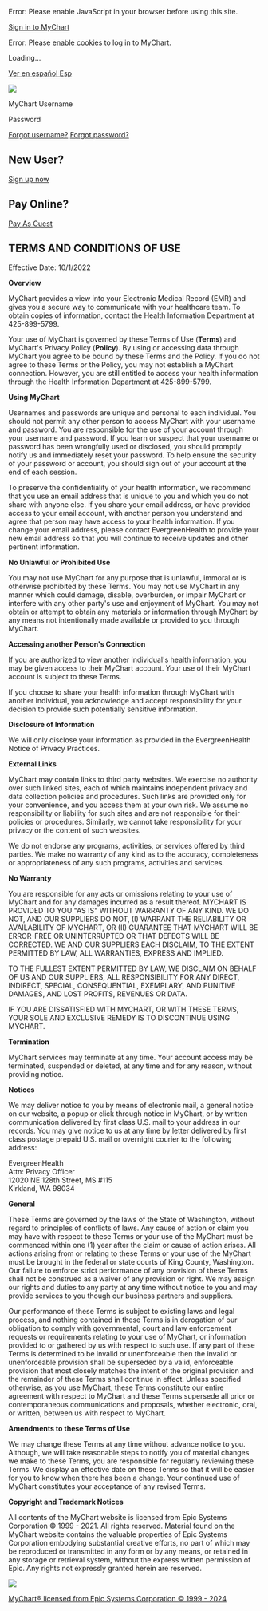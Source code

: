 Error: Please enable JavaScript in your browser before using this site.

[](https://mychart.et1270.epichosted.com/MyChart/)

[Sign in to MyChart](#)

Error: Please [enable cookies](https://mychart.et1270.epichosted.com/MyChart/Help/Cookies) to log in to MyChart.

Loading...

[Ver en español Esp](#)

![](/MyChart/en-US/images/warning.png)

MyChart Username 

Password 

[Forgot username?](https://mychart.et1270.epichosted.com/MyChart/recoverlogin.asp) [Forgot password?](https://mychart.et1270.epichosted.com/MyChart/passwordreset.asp)

New User?
---------

[Sign up now](https://mychart.et1270.epichosted.com/MyChart/accesscheck.asp)

Pay Online?
-----------

[Pay As Guest](https://mychart.et1270.epichosted.com/MyChart/Billing/GuestPay/PayasGuest)

TERMS AND CONDITIONS OF USE
---------------------------

Effective Date: 10/1/2022

**Overview**

MyChart provides a view into your Electronic Medical Record (EMR) and gives you a secure way to communicate with your healthcare team. To obtain copies of information, contact the Health Information Department at 425-899-5799.

Your use of MyChart is governed by these Terms of Use (**Terms**) and MyChart's Privacy Policy (**Policy**). By using or accessing data through MyChart you agree to be bound by these Terms and the Policy. If you do not agree to these Terms or the Policy, you may not establish a MyChart connection. However, you are still entitled to access your health information through the Health Information Department at 425-899-5799.

**Using MyChart**

Usernames and passwords are unique and personal to each individual. You should not permit any other person to access MyChart with your username and password. You are responsible for the use of your account through your username and password. If you learn or suspect that your username or password has been wrongfully used or disclosed, you should promptly notify us and immediately reset your password. To help ensure the security of your password or account, you should sign out of your account at the end of each session.

To preserve the confidentiality of your health information, we recommend that you use an email address that is unique to you and which you do not share with anyone else. If you share your email address, or have provided access to your email account, with another person you understand and agree that person may have access to your health information. If you change your email address, please contact EvergreenHealth to provide your new email address so that you will continue to receive updates and other pertinent information.

**No Unlawful or Prohibited Use**

You may not use MyChart for any purpose that is unlawful, immoral or is otherwise prohibited by these Terms. You may not use MyChart in any manner which could damage, disable, overburden, or impair MyChart or interfere with any other party's use and enjoyment of MyChart. You may not obtain or attempt to obtain any materials or information through MyChart by any means not intentionally made available or provided to you through MyChart.

**Accessing another Person's Connection**

If you are authorized to view another individual's health information, you may be given access to their MyChart account. Your use of their MyChart account is subject to these Terms.

If you choose to share your health information through MyChart with another individual, you acknowledge and accept responsibility for your decision to provide such potentially sensitive information.

**Disclosure of Information**

We will only disclose your information as provided in the EvergreenHealth Notice of Privacy Practices.

**External Links**

MyChart may contain links to third party websites. We exercise no authority over such linked sites, each of which maintains independent privacy and data collection policies and procedures. Such links are provided only for your convenience, and you access them at your own risk. We assume no responsibility or liability for such sites and are not responsible for their policies or procedures. Similarly, we cannot take responsibility for your privacy or the content of such websites.

We do not endorse any programs, activities, or services offered by third parties. We make no warranty of any kind as to the accuracy, completeness or appropriateness of any such programs, activities and services.

**No Warranty**

You are responsible for any acts or omissions relating to your use of MyChart and for any damages incurred as a result thereof. MYCHART IS PROVIDED TO YOU "AS IS" WITHOUT WARRANTY OF ANY KIND. WE DO NOT, AND OUR SUPPLIERS DO NOT, (I) WARRANT THE RELIABILITY OR AVAILABILITY OF MYCHART, OR (II) GUARANTEE THAT MYCHART WILL BE ERROR-FREE OR UNINTERRUPTED OR THAT DEFECTS WILL BE CORRECTED. WE AND OUR SUPPLIERS EACH DISCLAIM, TO THE EXTENT PERMITTED BY LAW, ALL WARRANTIES, EXPRESS AND IMPLIED.

TO THE FULLEST EXTENT PERMITTED BY LAW, WE DISCLAIM ON BEHALF OF US AND OUR SUPPLIERS, ALL RESPONSIBILITY FOR ANY DIRECT, INDIRECT, SPECIAL, CONSEQUENTIAL, EXEMPLARY, AND PUNITIVE DAMAGES, AND LOST PROFITS, REVENUES OR DATA.

IF YOU ARE DISSATISFIED WITH MYCHART, OR WITH THESE TERMS, YOUR SOLE AND EXCLUSIVE REMEDY IS TO DISCONTINUE USING MYCHART.

**Termination**

MyChart services may terminate at any time. Your account access may be terminated, suspended or deleted, at any time and for any reason, without providing notice.

**Notices**

We may deliver notice to you by means of electronic mail, a general notice on our website, a popup or click through notice in MyChart, or by written communication delivered by first class U.S. mail to your address in our records. You may give notice to us at any time by letter delivered by first class postage prepaid U.S. mail or overnight courier to the following address:

EvergreenHealth  
Attn: Privacy Officer  
12020 NE 128th Street, MS #115  
Kirkland, WA 98034  

**General**

These Terms are governed by the laws of the State of Washington, without regard to principles of conflicts of laws. Any cause of action or claim you may have with respect to these Terms or your use of the MyChart must be commenced within one (1) year after the claim or cause of action arises. All actions arising from or relating to these Terms or your use of the MyChart must be brought in the federal or state courts of King County, Washington. Our failure to enforce strict performance of any provision of these Terms shall not be construed as a waiver of any provision or right. We may assign our rights and duties to any party at any time without notice to you and may provide services to you though our business partners and suppliers.

Our performance of these Terms is subject to existing laws and legal process, and nothing contained in these Terms is in derogation of our obligation to comply with governmental, court and law enforcement requests or requirements relating to your use of MyChart, or information provided to or gathered by us with respect to such use. If any part of these Terms is determined to be invalid or unenforceable then the invalid or unenforceable provision shall be superseded by a valid, enforceable provision that most closely matches the intent of the original provision and the remainder of these Terms shall continue in effect. Unless specified otherwise, as you use MyChart, these Terms constitute our entire agreement with respect to MyChart and these Terms supersede all prior or contemporaneous communications and proposals, whether electronic, oral, or written, between us with respect to MyChart.

**Amendments to these Terms of Use**

We may change these Terms at any time without advance notice to you. Although, we will take reasonable steps to notify you of material changes we make to these Terms, you are responsible for regularly reviewing these Terms. We display an effective date on these Terms so that it will be easier for you to know when there has been a change. Your continued use of MyChart constitutes your acceptance of any revised Terms.

**Copyright and Trademark Notices**

All contents of the MyChart website is licensed from Epic Systems Corporation © 1999 - 2021. All rights reserved. Material found on the MyChart website contains the valuable properties of Epic Systems Corporation embodying substantial creative efforts, no part of which may be reproduced or transmitted in any form or by any means, or retained in any storage or retrieval system, without the express written permission of Epic. Any rights not expressly granted herein are reserved.

![](/MyChart/en-US/images/MyChartByEpic_inline_dark.svg)

[MyChart® licensed from Epic Systems Corporation © 1999 - 2024](https://mychart.et1270.epichosted.com/MyChart/Authentication/Login?mode=stdfile&option=epiccopyright)